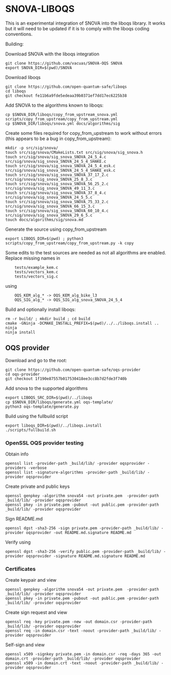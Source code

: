 SNOVA-LIBOQS
=======
This is an experimental integration of SNOVA into the liboqs library. It works but it will need to be updated if it is to comply with the liboqs coding conventions.

Building:

Download SNOVA with the liboqs integration
```
git clone https://github.com/vacuas/SNOVA-OQS SNOVA
export SNOVA_DIR=$(pwd)/SNOVA
```

Download liboqs
```
git clone https://github.com/open-quantum-safe/liboqs
cd liboqs
git checkout fe11b6a9fde5edeaa39b0371ef7dd17ec6225b38
```

Add SNOVA to the algorithms known to liboqs:
```
cp $SNOVA_DIR/liboqs/copy_from_upstream_snova.yml scripts/copy_from_upstream/copy_from_upstream.yml
cp $SNOVA_DIR/liboqs/snova.yml docs/algorithms/sig
```

Create some files required for copy_from_upstream to work without errors (this appears to be a bug in copy_from_upstream):
```
mkdir -p src/sig/snova/
touch src/sig/snova/CMakeLists.txt src/sig/snova/sig_snova.h
touch src/sig/snova/sig_snova_SNOVA_24_5_4.c src/sig/snova/sig_snova_SNOVA_24_5_4_SHAKE.c
touch src/sig/snova/sig_snova_SNOVA_24_5_4_esk.c src/sig/snova/sig_snova_SNOVA_24_5_4_SHAKE_esk.c
touch src/sig/snova/sig_snova_SNOVA_37_17_2.c src/sig/snova/sig_snova_SNOVA_25_8_3.c
touch src/sig/snova/sig_snova_SNOVA_56_25_2.c  src/sig/snova/sig_snova_SNOVA_49_11_3.c
touch src/sig/snova/sig_snova_SNOVA_37_8_4.c src/sig/snova/sig_snova_SNOVA_24_5_5.c 
touch src/sig/snova/sig_snova_SNOVA_75_33_2.c src/sig/snova/sig_snova_SNOVA_66_15_3.c
touch src/sig/snova/sig_snova_SNOVA_60_10_4.c src/sig/snova/sig_snova_SNOVA_29_6_5.c
touch docs/algorithms/sig/snova.md
```

Generate the source using copy_from_upstream
```
export LIBOQS_DIR=$(pwd) ; python3 scripts/copy_from_upstream/copy_from_upstream.py -k copy
```

Some edits to the test sources are needed as not all algorithms are enabled. Replace missing names in
```
    tests/example_kem.c
    tests/vectors_kem.c
    tests/vectors_sig.c
```
using
```
    OQS_KEM_alg_* -> OQS_KEM_alg_bike_l3
    OQS_SIG_alg_* -> OQS_SIG_alg_snova_SNOVA_24_5_4
```

Build and optionally install liboqs:
```
rm -r build/ ; mkdir build ; cd build
cmake -GNinja -DCMAKE_INSTALL_PREFIX=$(pwd)/../../liboqs.install ..
ninja
ninja install
```

## OQS provider

Download and go to the root:
```
git clone https://github.com/open-quantum-safe/oqs-provider
cd oqs-provider
git checkout 1f190e87557b017530418ee3cc8b7d2fde3f740b
```

Add snova to the supported algorithms
```
export LIBOQS_SRC_DIR=$(pwd)/../liboqs
cp $SNOVA_DIR/liboqs/generate.yml oqs-template/
python3 oqs-template/generate.py
```

Build using the fullbuild script
```
export liboqs_DIR=$(pwd)/../liboqs.install
./scripts/fullbuild.sh
```

### OpenSSL OQS provider testing

Obtain info
```
openssl list -provider-path _build/lib/ -provider oqsprovider -providers -verbose
openssl list -signature-algorithms -provider-path _build/lib/ -provider oqsprovider
```

Create private and public keys
```
openssl genpkey -algorithm snova54 -out private.pem  -provider-path _build/lib/ -provider oqsprovider
openssl pkey -in private.pem -pubout -out public.pem -provider-path _build/lib/ -provider oqsprovider
```

Sign README.md
```
openssl dgst -sha3-256 -sign private.pem -provider-path _build/lib/ -provider oqsprovider -out README.md.signature README.md
```

Verify using
```
openssl dgst -sha3-256 -verify public.pem -provider-path _build/lib/ -provider oqsprovider -signature README.md.signature README.md
```

### Certificates

Create keypair and view
```
openssl genpkey -algorithm snova54 -out private.pem  -provider-path _build/lib/ -provider oqsprovider
openssl pkey -in private.pem -pubout -out public.pem -provider-path _build/lib/ -provider oqsprovider
```

Create sign request and view
```
openssl req -key private.pem -new -out domain.csr -provider-path _build/lib/ -provider oqsprovider
openssl req -in domain.csr -text -noout -provider-path _build/lib/ -provider oqsprovider
```

Self-sign and view
```
openssl x509 -signkey private.pem -in domain.csr -req -days 365 -out domain.crt -provider-path _build/lib/ -provider oqsprovider
openssl x509 -in domain.crt -text -noout -provider-path _build/lib/ -provider oqsprovider
```
